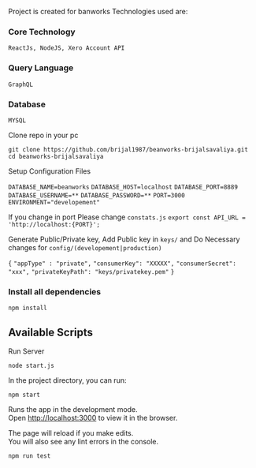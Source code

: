 Project is created for banworks
Technologies used are:

### Core Technology
`ReactJs, NodeJS, Xero Account API`

### Query Language
`GraphQL`

### Database
`MYSQL`

Clone repo in your pc

`git clone https://github.com/brijal1987/beanworks-brijalsavaliya.git`
`cd beanworks-brijalsavaliya`

Setup Configuration Files

`DATABASE_NAME=beanworks`
`DATABASE_HOST=localhost`
`DATABASE_PORT=8889`
`DATABASE_USERNAME=**`
`DATABASE_PASSWORD=**`
`PORT=3000`
`ENVIRONMENT="developement"`

If you change in port Please change `constats.js`
`export const API_URL = 'http://localhost:{PORT}';`


Generate Public/Private key, Add Public key in `keys/` and Do Necessary changes for `config/(developement|production)`

`{`
    `"appType" : "private",`
    `"consumerKey": "XXXXX",`
    `"consumerSecret": "xxx",`
    `"privateKeyPath": "keys/privatekey.pem"`
`}`


### Install all dependencies

`npm install`

## Available Scripts

Run Server

`node start.js`

In the project directory, you can run:

`npm start`

Runs the app in the development mode.<br />
Open [http://localhost:3000](http://localhost:3000) to view it in the browser.

The page will reload if you make edits.<br />
You will also see any lint errors in the console.

`npm run test`
